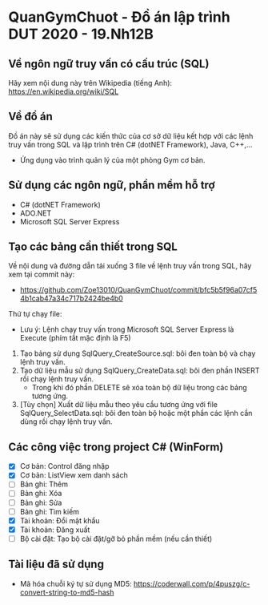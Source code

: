 # QuanGymChuot - Đồ án lập trình DUT 2020 - 19.Nh12B
## Về ngôn ngữ truy vấn có cấu trúc (SQL)
Hãy xem nội dung này trên Wikipedia (tiếng Anh): https://en.wikipedia.org/wiki/SQL
## Về đồ án
Đồ án này sẽ sử dụng các kiến thức của cơ sở dữ liệu kết hợp với các lệnh truy vấn trong SQL và lập trình trên C# (dotNET Framework), Java, C++,...
- Ứng dụng vào trình quản lý của một phòng Gym cơ bản.
## Sử dụng các ngôn ngữ, phần mềm hỗ trợ
- C# (dotNET Framework)
- ADO.NET
- Microsoft SQL Server Express
## Tạo các bảng cần thiết trong SQL
Về nội dung và đường dẫn tải xuống 3 file về lệnh truy vấn trong SQL, hãy xem tại commit này:
- https://github.com/Zoe13010/QuanGymChuot/commit/bfc5b5f96a07cf54b1cab47a34c717b2424be4b0

Thứ tự chạy file:
- Lưu ý: Lệnh chạy truy vấn trong Microsoft SQL Server Express là Execute (phím tắt mặc định là F5)
1. Tạo bảng sử dụng SqlQuery_CreateSource.sql: bôi đen toàn bộ và chạy lệnh truy vấn.
2. Tạo dữ liệu mẫu sử dụng SqlQuery_CreateData.sql: bôi đen phần INSERT rồi chạy lệnh truy vấn.
   - Trong khi đó phần DELETE sẽ xóa toàn bộ dữ liệu trong các bảng tương ứng.
3. [Tùy chọn] Xuất dữ liệu mẫu theo yêu cầu tương ứng với file SqlQuery_SelectData.sql: bôi đen toàn bộ hoặc một phần các lệnh cần dùng rồi chạy lệnh truy vấn.
## Các công việc trong project C# (WinForm)
- [x] Cơ bản: Control đăng nhập
- [x] Cơ bản: ListView xem danh sách
- [ ] Bản ghi: Thêm
- [ ] Bản ghi: Xóa
- [ ] Bản ghi: Sửa
- [ ] Bản ghi: Tìm kiếm
- [x] Tài khoản: Đổi mật khẩu
- [x] Tài khoản: Đăng xuất
- [ ] Bộ cài đặt: Tạo bộ cài đặt/gỡ bỏ phần mềm (nếu cần thiết)
## Tài liệu đã sử dụng
- Mã hóa chuỗi ký tự sử dụng MD5: https://coderwall.com/p/4puszg/c-convert-string-to-md5-hash
